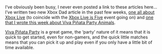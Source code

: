 I&#8217;ve obviously been busy, I never even posted a link to these articles here&#8230; I&#8217;ve written two new Xbox Dad article in the past few weeks, <a href="http://www.xbox.com/en-US/community/events/liveis5ive/xboxdad.htm" target="_blank" class="broken_link">one all about Xbox Live</a> (to coincide with the <a href="http://www.xbox.com/en-US/community/events/liveis5ive" target="_blank" class="broken_link">Xbox Live is Five</a> event going on) and <a href="http://www.xbox.com/en-US/community/personality/xboxdad/2007/1121-vivapartyanimals.htm" target="_blank" class="broken_link">one that I wrote this week about Viva Piñata Party Animals</a>.

<a href="http://www.xbox.com/en-US/games/splash/v/vivapinatapartyanimals/" target="_blank" class="broken_link">Viva Piñata Party</a> is a great game, the &#8216;party&#8217; nature of it means that it is quick to get started, even for non-gamers, and the quick little matches means that you can pick it up and play even if you only have a little bit of time available.